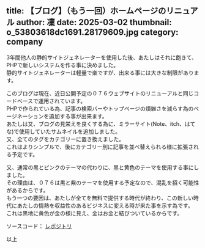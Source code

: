 title: 【ブログ】（もう一回）ホームページのリニュアル
author: 凜
date: 2025-03-02
thumbnail: o_53803618dc1691.28179609.jpg
category: company
----
3年間他人の静的サイトジェネレーターを使用した後、あたしはそれに飽きて、PHPで新しいシステムを作る事に決めました。\
静的サイトジェネレーターは軽量で楽ですが、出来る事には大きな制限があります。

このブログは現在、近日公開予定の０７６ウェブサイトのリニューアルと同じコードベースで運用されています。\
PHPで作られている為、記事の検索バーやトップページの煩雑さを減らす為のページネーションを追加する事が出来ます。\
あたしは又、ブログの見栄えを良くする為に、ミラーサイト(Note、itch、はてな)で使用していたサムネイルを追加しました。\
又、全てのタグをカテゴリーに置き換えました。\
これはよりシンプルで、後にカテゴリー別に記事を並べ替えられる様に拡張される予定です。

又、通常の黒とピンクのテーマの代わりに、黒と黄色のテーマを使用する事にしました。\
その理由は、０７６は黒と紫のテーマを使用する予定なので、混乱を招く可能性があるからです。\
もう一つの要因は、あたしが全てを無料で提供する時代が終わり、この新しい時代にあたしの情熱を収益性のあるビジネスに変える時が来た事を示す為です。\
これは黒地に黄色が金の様に見え、金はお金と結びついているからです。

ソースコード： [レポジトリ](https://code.076.moe/web/technicalsuwako.moe)

以上
